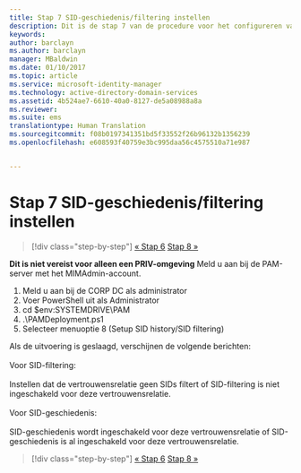 ```yaml
---
title: Stap 7 SID-geschiedenis/filtering instellen
description: Dit is de stap 7 van de procedure voor het configureren van Privileged Identity Manager met behulp van scripts. Deze stap omvat het instellen van de SID-geschiedenis/SID-filtering.
keywords: 
author: barclayn
ms.author: barclayn
manager: MBaldwin
ms.date: 01/10/2017
ms.topic: article
ms.service: microsoft-identity-manager
ms.technology: active-directory-domain-services
ms.assetid: 4b524ae7-6610-40a0-8127-de5a08988a8a
ms.reviewer: 
ms.suite: ems
translationtype: Human Translation
ms.sourcegitcommit: f08b0197341351bd5f33552f26b96132b1356239
ms.openlocfilehash: e608593f40759e3bc995daa56c4575510a71e987


---
```


# <a name="step-7-set-up-sid-historysid-filtering"></a>Stap 7 SID-geschiedenis/filtering instellen

>[!div class="step-by-step"]
[« Stap 6](sp1-step6-setup-pam-trust.md)
[Stap 8 »](sp1-step8-pam-deployment-verification.md)

**Dit is niet vereist voor alleen een PRIV-omgeving** Meld u aan bij de PAM-server met het MIMAdmin-account.

1. Meld u aan bij de CORP DC als administrator
2. Voer PowerShell uit als Administrator
3. cd $env:SYSTEMDRIVE\PAM
4. .\PAMDeployment.ps1
5. Selecteer menuoptie 8 (Setup SID history/SID filtering)

Als de uitvoering is geslaagd, verschijnen de volgende berichten:<br/></br>
Voor SID-filtering: <br/></br>
Instellen dat de vertrouwensrelatie geen SIDs filtert of SID-filtering is niet ingeschakeld voor deze vertrouwensrelatie. </br></br>
Voor SID-geschiedenis: </br></br>
SID-geschiedenis wordt ingeschakeld voor deze vertrouwensrelatie of SID-geschiedenis is al ingeschakeld voor deze vertrouwensrelatie.

>[!div class="step-by-step"]
[« Stap 6](sp1-step6-setup-pam-trust.md)
[Stap 8 »](sp1-step8-pam-deployment-verification.md)



<!--HONumber=Jan17_HO2-->


